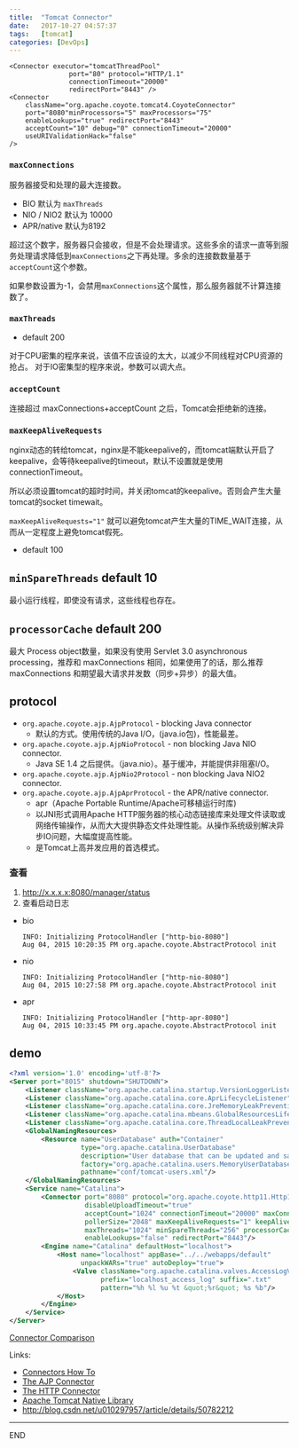 ```yaml
---
title:  "Tomcat Connector"
date:   2017-10-27 04:57:37
tags:   [tomcat]
categories: [DevOps]
---
```


```
<Connector executor="tomcatThreadPool"
               port="80" protocol="HTTP/1.1"
               connectionTimeout="20000"
               redirectPort="8443" />
<Connector
    className="org.apache.coyote.tomcat4.CoyoteConnector"
    port="8080"minProcessors="5" maxProcessors="75"
    enableLookups="true" redirectPort="8443"
    acceptCount="10" debug="0" connectionTimeout="20000"
    useURIValidationHack="false"
/>
```

### `maxConnections`

服务器接受和处理的最大连接数。 

- BIO 默认为 `maxThreads`
- NIO / NIO2 默认为 10000
- APR/native 默认为8192

超过这个数字，服务器只会接收，但是不会处理请求。这些多余的请求一直等到服务处理请求降低到`maxConnections`之下再处理。多余的连接数数量基于`acceptCount`这个参数。

如果参数设置为-1，会禁用`maxConnections`这个属性，那么服务器就不计算连接数了。


### `maxThreads`

- default 200

对于CPU密集的程序来说，该值不应该设的太大，以减少不同线程对CPU资源的抢占。
对于IO密集型的程序来说，参数可以调大点。

### `acceptCount`

连接超过 maxConnections+acceptCount 之后，Tomcat会拒绝新的连接。

### `maxKeepAliveRequests`

nginx动态的转给tomcat，nginx是不能keepalive的，而tomcat端默认开启了keepalive，会等待keepalive的timeout，默认不设置就是使用connectionTimeout。

所以必须设置tomcat的超时时间，并关闭tomcat的keepalive。否则会产生大量tomcat的socket timewait。

`maxKeepAliveRequests="1"` 就可以避免tomcat产生大量的TIME_WAIT连接，从而从一定程度上避免tomcat假死。

- default 100

## `minSpareThreads` default 10

最小运行线程，即使没有请求，这些线程也存在。


## `processorCache` default 200

最大 Process object数量，如果没有使用 Servlet 3.0 asynchronous processing，推荐和 maxConnections 相同，如果使用了的话，那么推荐 maxConnections 和期望最大请求并发数（同步+异步）的最大值。


## protocol

- `org.apache.coyote.ajp.AjpProtocol` - blocking Java connector
  - 默认的方式。使用传统的Java I/O，(java.io包)，性能最差。
- `org.apache.coyote.ajp.AjpNioProtocol` - non blocking Java NIO connector.
  - Java SE 1.4 之后提供。（java.nio）。基于缓冲，并能提供非阻塞I/O。
- `org.apache.coyote.ajp.AjpNio2Protocol` - non blocking Java NIO2 connector.
- `org.apache.coyote.ajp.AjpAprProtocol` - the APR/native connector.
  - apr（Apache Portable Runtime/Apache可移植运行时库)
  - 以JNI形式调用Apache HTTP服务器的核心动态链接库来处理文件读取或网络传输操作，从而大大提供静态文件处理性能。从操作系统级别解决异步IO问题，大幅度提高性能。
  - 是Tomcat上高并发应用的首选模式。

### 查看

1. http://x.x.x.x:8080/manager/status 
2. 查看启动日志

- bio

    ```
    INFO: Initializing ProtocolHandler ["http-bio-8080"]
    Aug 04, 2015 10:20:35 PM org.apache.coyote.AbstractProtocol init
    ```

- nio

    ```
    INFO: Initializing ProtocolHandler ["http-nio-8080"]
    Aug 04, 2015 10:27:58 PM org.apache.coyote.AbstractProtocol init
    ```

- apr

    ```
    INFO: Initializing ProtocolHandler ["http-apr-8080"]
    Aug 04, 2015 10:33:45 PM org.apache.coyote.AbstractProtocol init
    ```

## demo

```xml
<?xml version='1.0' encoding='utf-8'?>
<Server port="8015" shutdown="SHUTDOWN">
    <Listener className="org.apache.catalina.startup.VersionLoggerListener"/>
    <Listener className="org.apache.catalina.core.AprLifecycleListener" SSLEngine="on"/>
    <Listener className="org.apache.catalina.core.JreMemoryLeakPreventionListener"/>
    <Listener className="org.apache.catalina.mbeans.GlobalResourcesLifecycleListener"/>
    <Listener className="org.apache.catalina.core.ThreadLocalLeakPreventionListener"/>
    <GlobalNamingResources>
        <Resource name="UserDatabase" auth="Container"
                  type="org.apache.catalina.UserDatabase"
                  description="User database that can be updated and saved"
                  factory="org.apache.catalina.users.MemoryUserDatabaseFactory"
                  pathname="conf/tomcat-users.xml"/>
    </GlobalNamingResources>
    <Service name="Catalina">
        <Connector port="8080" protocol="org.apache.coyote.http11.Http11AprProtocol" compression="on"
                   disableUploadTimeout="true"
                   acceptCount="1024" connectionTimeout="20000" maxConnections="2048"
                   pollerSize="2048" maxKeepAliveRequests="1" keepAliveTimeout="0"
                   maxThreads="1024" minSpareThreads="256" processorCache="1024"
                   enableLookups="false" redirectPort="8443"/>
        <Engine name="Catalina" defaultHost="localhost">
            <Host name="localhost" appBase="../../webapps/default"
                  unpackWARs="true" autoDeploy="true">
                <Valve className="org.apache.catalina.valves.AccessLogValve" directory="logs"
                       prefix="localhost_access_log" suffix=".txt"
                       pattern="%h %l %u %t &quot;%r&quot; %s %b"/>
            </Host>
        </Engine>
    </Service>
</Server>

```




[Connector Comparison](http://tomcat.apache.org/tomcat-8.0-doc/config/ajp.html#Connector_Comparison)


Links:
- [Connectors How To](http://tomcat.apache.org/tomcat-8.0-doc/connectors.html)
- [The AJP Connector](http://tomcat.apache.org/tomcat-8.0-doc/config/ajp.html)
- [The HTTP Connector](https://tomcat.apache.org/tomcat-8.0-doc/config/http.html)
- [Apache Tomcat Native Library](http://tomcat.apache.org/native-doc/)
- http://blog.csdn.net/u010297957/article/details/50782212

---
END

